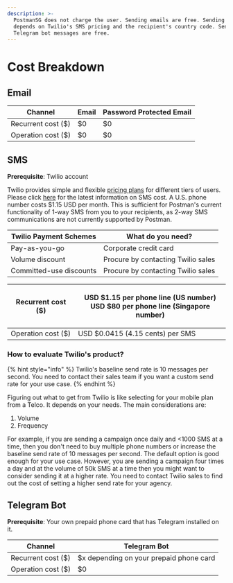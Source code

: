 ```yaml
---
description: >-
  PostmanSG does not charge the user. Sending emails are free. Sending SMS
  depends on Twilio's SMS pricing and the recipient's country code. Sending
  Telegram bot messages are free.
---
```


# Cost Breakdown

## Email

| Channel            | Email | Password Protected Email |
| ------------------ | ----- | ------------------------ |
| Recurrent cost ($) | $0    | $0                       |
| Operation cost ($) | $0    | $0                       |

## SMS

**Prerequisite**: Twilio account

Twilio provides simple and flexible [pricing plans](https://www.twilio.com/pricing) for different tiers of users. Please click [here](https://www.twilio.com/sms/pricing/sg) for the latest information on SMS cost. A U.S. phone number costs $1.15 USD per month. This is sufficient for Postman's current functionality of 1-way SMS from you to your recipients, as 2-way SMS communications are not currently supported by Postman.



| Twilio Payment Schemes  | What do you need?                  |
| ----------------------- | ---------------------------------- |
| Pay-as-you-go           | Corporate credit card              |
| Volume discount         | Procure by contacting Twilio sales |
| Committed-use discounts | Procure by contacting Twilio sales |

| Recurrent cost ($) | <p>USD $1.15 per phone line (US number)<br>USD $80 per phone line (Singapore number)</p> |
| ------------------ | ---------------------------------------------------------------------------------------- |
| Operation cost ($) | USD $0.0415 (4.15 cents) per SMS                                                         |

### How to evaluate Twilio's product?

{% hint style="info" %}
Twilio's baseline send rate is 10 messages per second. You need to contact their sales team if you want a custom send rate for your use case.&#x20;
{% endhint %}

Figuring out what to get from Twilio is like selecting for your mobile plan from a Telco. It depends on your needs. The main considerations are:

1. Volume
2. Frequency

For example, if you are sending a campaign once daily and <1000 SMS at a time, then you don't need to buy multiple phone numbers or increase the baseline send rate of 10 messages per second. The default option is good enough for your use case. However, you are sending a campaign four times a day and at the volume of 50k SMS at a time then you might want to consider sending it at a higher rate. You need to contact Twilio sales to find out the cost of setting a higher send rate for your agency.&#x20;

## Telegram Bot

**Prerequisite**: Your own prepaid phone card that has Telegram installed on it.&#x20;

| Channel            | Telegram Bot                            |
| ------------------ | --------------------------------------- |
| Recurrent cost ($) | $x depending on your prepaid phone card |
| Operation cost ($) | $0                                      |

